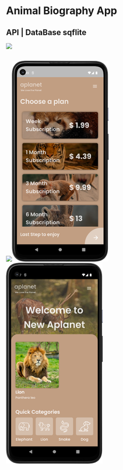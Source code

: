 # Animal Biography App

## API | DataBase sqflite

<img src="https://github.com/RomitKatrodiya/Animal_biography_App/blob/master/images/animal_biography_app.GIF" style=" height:650px; " data-target="animated-image.originalImage">

##

<img src="https://github.com/RomitKatrodiya/Animal_biography_App/blob/master/images/Screenshot_20221025_224749.png" style=" height:550px; " data-target="animated-image.originalImage"><img src="https://github.com/RomitKatrodiya/Animal_biography_App/blob/master/images/Screenshot_20221025_224934.png" style=" height:550px; " data-target="animated-image.originalImage">
<img src="https://github.com/RomitKatrodiya/Animal_biography_App/blob/master/images/Screenshot_20221029_012753.png" style=" height:550px; " data-target="animated-image.originalImage">
